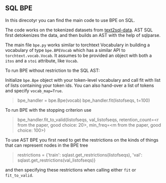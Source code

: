 ## SQL BPE

In this direcotyr you can find the main code to use BPE on SQL.

The code works on the tokenized datasets from [text2sql-data](https://github.com/jkkummerfeld/text2sql-data). AST SQL first detokenizes the data, and then builds an AST with the help of sqlparse.

The main file `bpe.py` works similar to torchtext Vocabulary in building a vocabulary of type `bpe.BPEVocab` which has a similar API to `torchtext.vocab.Vocab`. It assumes to be provided an object with both a `itos` and a `stoi` attribute, like `Vocab`.

To run BPE without restriction to the SQL AST:

Initialize `bpe.Bpe` object with your token-level vocabulary and call fit with list of lists containing your token ids. You can also hand-over a list of tokens and specify `vocab_map=True`.
> bpe_handler = bpe.Bpe(vocab)
> bpe_handler.fit(listofseqs, t=100)

To run BPE with the stopping criterion use
> bpe_handler.fit_to_valid(listofseqs, val_listofseqs, retention_count=<r from the paper, good choice: 20>, min_freq=<m from the paper, good choice: 100>)

To use AST BPE you first need to get the restrictions on the kinds of things that can represent nodes in the BPE tree
> restrictions = {'train': sqlast.get_restrictions(listofseqs), 'val': sqlast.get_restrictions(val_listofseqs)}

and then specifying these restrictions when calling either `fit` or `fit_to_valid`.

